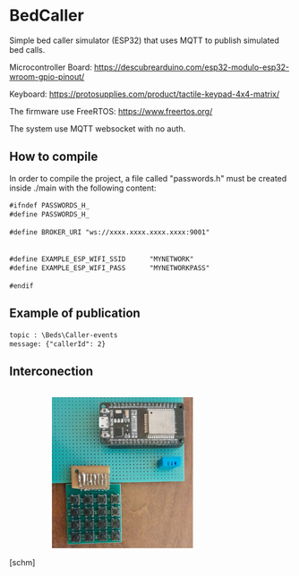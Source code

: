 # BedCaller
Simple bed caller simulator (ESP32) that uses MQTT to publish simulated bed calls.

Microcontroller Board:  https://descubrearduino.com/esp32-modulo-esp32-wroom-gpio-pinout/

Keyboard: https://protosupplies.com/product/tactile-keypad-4x4-matrix/

The firmware use FreeRTOS: https://www.freertos.org/

The system use MQTT websocket with no auth. 


## How to compile
In order to compile the project, a file called "passwords.h" must be created inside ./main with the following content:

```
#ifndef PASSWORDS_H_  
#define PASSWORDS_H_

#define BROKER_URI "ws://xxxx.xxxx.xxxx.xxxx:9001"


#define EXAMPLE_ESP_WIFI_SSID      "MYNETWORK"
#define EXAMPLE_ESP_WIFI_PASS      "MYNETWORKPASS"

#endif
``` 
## Example of publication

``` 
topic : \Beds\Caller-events
message: {"callerId": 2}
```

## Interconection

<br>
<img src="./Doc/simulador.png" style="width:50%; padding-left:15%">
<br>

[schm]